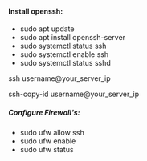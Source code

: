 #### Install openssh:
  
- sudo apt update
- sudo apt install openssh-server
- sudo systemctl status ssh
- sudo systemctl enable ssh
- sudo systemctl status sshd


ssh username@your_server_ip

ssh-copy-id username@your_server_ip



##### Configure Firewall's:

- sudo ufw allow ssh
- sudo ufw enable
- sudo ufw status
